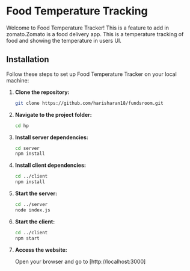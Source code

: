# Food Temperature Tracking

Welcome to Food Temperature Tracker! This  is a feature to add in zomato.Zomato is a food delivery app. This is a temperature tracking of food and showing the temperature in users UI.


## Installation

Follow these steps to set up Food Temperature Tracker on your local machine:

1. **Clone the repository:**

    ```bash
    git clone https://github.com/harisharan18/fundsroom.git
    ```

2. **Navigate to the project folder:**

    ```bash
    cd hp
    ```

3. **Install server dependencies:**

    ```bash
    cd server
    npm install
    ```

4. **Install client dependencies:**

    ```bash
    cd ../client
    npm install
    ```
5. **Start the server:**

    ```bash
    cd ../server
    node index.js
    ```

6. **Start the client:**

    ```bash
    cd ../client
    npm start
    ```

7. **Access the website:**

    Open your browser and go to [http://localhost:3000]
